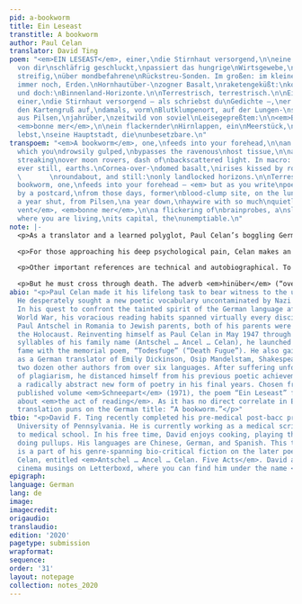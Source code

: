```yaml
---
pid: a-bookworm
title: Ein Leseast
transtitle: A bookworm
author: Paul Celan
translator: David Ting
poem: "<em>EIN LESEAST</em>, einer,\ndie Stirnhaut versorgend,\n\neine Lichtquelle,
  von dir\nschläfrig geschluckt,\npassiert das hungrige\nWirtsgewebe,\n\nSehhilfe,
  streifig,\nüber mondbefahrene\nRückstreu-Sonden. Im großen: im kleinen.\n\nErden,
  immer noch, Erden.\nHornhautüber-\nzogner Basalt,\nraketengeküßt:\nkosmisches \nUmlauf-Geschau,
  und doch:\nBinnenland-Horizonte.\n\nTerrestrisch, terrestrisch.\n\nEin Leseast,
  einer,\ndie Stirnhaut versorgend – als schriebst du\nGedichte –,\ner trifft auf
  den Kartengruß auf,\ndamals, vorm\nBlutklumpenort, auf der Lungen-\nschwelle, jahrhin,
  aus Pilsen,\njahrüber,\nzeitwild von soviel\nLeisegepreßtem:\n\n<em>Bon vent</em>,
  <em>bonne mer</em>,\n\nein flackernder\nHirnlappen, ein\nMeerstück,\nhißt, wo du
  lebst,\nseine Hauptstadt, die\nunbesetzbare.\n"
transpoem: "<em>A bookworm</em>, one,\nfeeds into your forehead,\n\nan illuminant,
  which you\ndrowsily gulped,\nbypasses the ravenous\nhost tissue,\n\na visual implant,
  streaking\nover moon rovers, dash of\nbackscattered light. In macro: in micro.\n\nEarths,
  ever still, earths.\nCornea-over-\ndomed basalt,\nirises kissed by rockets:\ncosmic
  \       \nroundabout, and still:\nonly landlocked horizons.\n\nTerrestrial … terrestrial.\n\nA
  bookworm, one,\nfeeds into your forehead — <em> but as you write\npoems</em> —\nstricken
  by a postcard,\nfrom those days, former\nblood-clump site, on the lungs’\nthreshold,
  a year shut, from Pilsen,\na year down,\nhaywire with so much\nquietly smothered:\n\n<em>Bon
  vent</em>, <em>bonne mer</em>,\n\na flickering of\nbrainprobes, a\nslice of sea,\nhoisted,
  where you are living,\nits capital, the\nunemptiable.\n"
note: |-
  <p>As a translator and a learned polyglot, Paul Celan’s boggling German title, “Ein Leseast,” combines two unlikely words: <em>Lese</em> + <em>Ast</em>. <em>Lese-</em>: related to reading. <em>Leser</em>: reader. <em>Lesen</em>: to read. <em>Lese</em>: selection; grape harvest. <em>Ast</em>: a branch, a bough; a branch of nerves in the brain. Together, these resonances evoke the way a text branches, grows into your mental space, although in English this portmanteau appears ungainly: “a reading-branch,” or “a reading-bough.” To pun on the idea of a <em>Leseast</em>, of consuming a poet who eats into you, I retitled this: “A bookworm.”</p>

  <p>For those approaching his deep psychological pain, Celan makes an astonishing confession. In 1967, he attempted suicide, stabbing his lung with a letter opener, narrowly missing his heart. His wound is a thick, three-worded <em>Blutklumpenort</em>, a “bloodclumpsite.” Yet, transforming German into English is a healing process: those words need not remain coagulated to keep their meaning. They separate — “blood-clump site” — in the same way a large, healing scab breaks into smaller pieces over time.</p>

  <p>Other important references are technical and autobiographical. To explore what one’s eyes truly “see” as one reads, Celan couples the motifs of <em>space travel</em> and <em>eye</em>. As the socket of the eye is an “orbit,” the reader’s eyes are where the cosmic journey occurs. Our irises, their pocks and craters under the cornea, become the basalt surface of the moon. To dwell in the act of reading, that mental in-between space, is to colonize it. But like programmed rovers, one’s attentiveness can become rote. A metaphor for the Holocaust is concealed here: the moon’s silent, ashen surface is the dwelling for a people whose bodies were turned to ash. As their diaspora did not jettison them beyond Earth’s gravity, they inhabit not the earth (T, Terrestrial), but are still earthly (t, terrestrial). Leaving this sterile lunar environment, Celan voyages inward, finding his people not by reading but through the act of writing, inspired by a postcard sent by the operator of a now silenced political radio station.</p>

  <p>But he must cross through death. The adverb <em>hinüber</em> (“over across”) is an idiom for both “to pass away” and “beyond repair.” Celan parts <em>hin</em> and <em>über</em>, joining them with <em>Jahr</em> (“year”), for <em>jahrhin</em> and <em>jahrüber</em>, to suggest the torturous duration that such crossing takes. I pair “year” with “shutdown.”</p>
abio: "<p>Paul Celan made it his lifelong task to bear witness to the unspeakable.
  He desperately sought a new poetic vocabulary uncontaminated by Nazi appropriation.
  In his quest to confront the tainted spirit of the German language after the Second
  World War, his voracious reading habits spanned virtually every discipline. Born
  Paul Antschel in Romania to Jewish parents, both of his parents were murdered during
  the Holocaust. Reinventing himself as Paul Celan in May 1947 through a play on the
  syllables of his family name (Antschel … Ancel … Celan), he launched to international
  fame with the memorial poem, “Todesfuge” (“Death Fugue”). He also gained renown
  as a German translator of Emily Dickinson, Osip Mandelstam, Shakespeare, and nearly
  two dozen other authors from over six languages. After suffering unfounded accusations
  of plagiarism, he distanced himself from his previous poetic achievements, refining
  a radically abstract new form of poetry in his final years. Chosen from the posthumously
  published volume <em>Schneepart</em> (1971), the poem “Ein Leseast” features a neologism
  about <em>the act of reading</em>. As it has no direct correlate in English, my
  translation puns on the German title: “A bookworm.”</p>"
tbio: "<p>David F. Ting recently completed his pre-medical post-bacc program at the
  University of Pennsylvania. He is currently working as a medical scribe and applying
  to medical school. In his free time, David enjoys cooking, playing the piano, and
  doing pullups. His languages are Chinese, German, and Spanish. This translation
  is a part of his genre-spanning bio-critical fiction on the later poetry of Paul
  Celan, entitled <em>Antschel … Ancel … Celan. Five Acts</em>. David also posts his
  cinema musings on Letterboxd, where you can find him under the name <em>Lichtzwang</em>.</p>"
epigraph: 
language: German
lang: de
image: 
imagecredit: 
origaudio: 
translaudio: 
edition: '2020'
pagetype: submission
wrapformat: 
sequence: 
order: '31'
layout: notepage
collection: notes_2020
---
```


